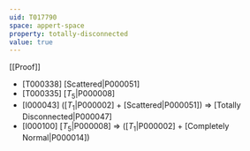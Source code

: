 ```yaml
---
uid: T017790
space: appert-space
property: totally-disconnected
value: true
---
```

[[Proof]]

* [T000338] [Scattered|P000051]
* [T000335] [$T_5$|P000008]
* [I000043] ([$T_1$|P000002] + [Scattered|P000051]) => [Totally Disconnected|P000047]
* [I000100] [$T_5$|P000008] => ([$T_1$|P000002] + [Completely Normal|P000014])

